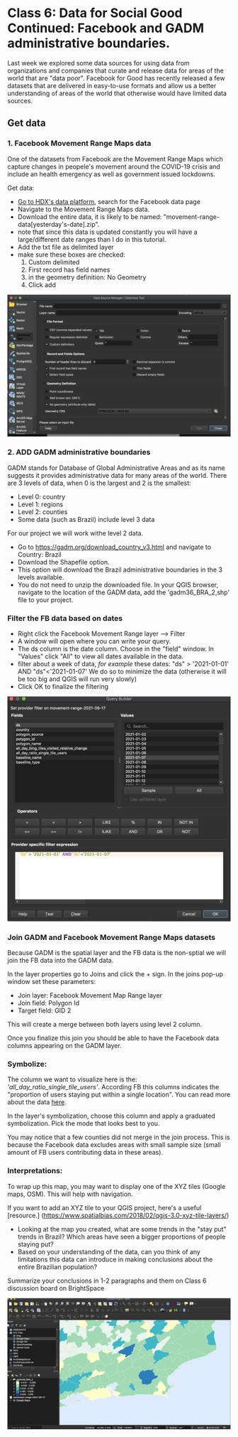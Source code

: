 # Class 6: Data for Social Good Continued: Facebook and GADM administrative boundaries.

Last week we explored some data sources for using data from organizations and companies that curate and release data for areas of the world that are "data poor". Facebook for Good has recently released a few datasets that are delivered in easy-to-use formats and allow us a better understanding of areas of the world that otherwise would have limited data sources. 

## Get data

### 1. Facebook Movement Range Maps data
One of the datasets from Facebook are the Movement Range Maps which capture changes in peopele's movement around the COVID-19 crisis and include an health emergency as well as government issued lockdowns.

Get data: 
* [Go to HDX's data platform](https://data.humdata.org/), search for the Facebook data page
* Navigate to the Movement Range Maps data.
* Download the entire data, it is likely to be named: "movement-range-data[yesterday's-date].zip".
* note that since this data is updated constantly you will have a large/different date ranges than I do in this tutorial.
* Add the txt file as delimited layer
* make sure these boxes are checked:
    1. Custom delimited
    2. First record has field names
    3. in the geometry definition: No Geometry  
    4. Click add


![alt text](https://github.com/avigailvantu/UDM2021/blob/main/Class%206/addData.png)

### 2. ADD GADM administrative boundaries
GADM stands for Database of Global Administrative Areas and as its name suggests it provides administrative data for many areas of the world. There are 3 levels of data, when 0 is the largest and 2 is the smallest:
* Level 0: country
* Level 1: regions
* Level 2: counties
* Some data (such as Brazil) include level 3 data

For our project we will work withe level 2 data.

* Go to https://gadm.org/download_country_v3.html and navigate to Country: Brazil
* Download the Shapefile option.
* This option will download the Brazil administrative boundaries in the 3 levels available.
* You do not need to unzip the downloaded file. In your QGIS browser, navigate to the location of the GADM data, add the 'gadm36_BRA_2,shp' file to your project.

### Filter the FB data based on dates

* Right click the Facebook Movement Range layer  --> Filter
* A window will open where you can write your query.
* The ds column is the date column. Choose in the "field" window. In "Values" click "All" to view all dates available in the data.
* filter about a week of data, *for example* these dates:
"ds" > '2021-01-01'  AND "ds"<'2021-01-07'
We do so to minimize the data (otherwise it will be too big and QGIS will run very slowly)
* Click OK to finalize the filtering


![](https://github.com/avigailvantu/UDM2021/blob/main/Class%206/QueryBuilder.png)


### Join GADM and Facebook Movement Range Maps datasets

Because GADM is the spatial layer and the FB data is the non-sptial we will join the FB data into the GADM data.

In the layer properties go to Joins and click the + sign. In the joins pop-up window set these parameters:
* Join layer: Facebook Movement Map Range layer
* Join field: Polygon Id
* Target field: GID 2

This will create a merge between both layers using level 2 column. 

Once you finalize this join you should be able to have the Facebook data columns appearing on the GADM layer.

### Symbolize:

The column we want to visualize here is the: *'all_day_ratio_single_tile_users'*. According FB this columns indicates the "proportion of users staying put within a single location". You can read more about the data [here](https://s3.us-east-1.amazonaws.com/hdx-production-filestore/resources/435ed157-6f7a-4e8f-a63a-2aa177b9bd05/readme.txt?AWSAccessKeyId=AKIAXYC32WNARK756OUG&Expires=1632071771&Signature=cDM3x5Nk483V8pRox0j0F8k%2BriQ%3D).

In the layer's symbolization, choose this column and apply a graduated symbolization. Pick the mode that looks best to you.

You may notice that a few counties did not merge in the join process. This is because the Facebook data excludes areas with small sample size (small amount of  FB users contributing data in these areas).

### Interpretations:
To wrap up this map, you may want to display one of the XYZ tiles (Google maps, OSM). This will help with navigation.

If you want to add an XYZ tile to your QGIS project, here's a useful [resource.] (https://www.spatialbias.com/2018/02/qgis-3.0-xyz-tile-layers/)

* Looking at the map you created, what are some trends in the "stay put" trends in Brazil? Which areas have seen a bigger proportions of people staying put?
* Based on your understanding of the data, can you think of any limitations this data can introduce in making conclusions about the entire Brazilian population?

Summarize your conclusions in 1-2 paragraphs and them on Class 6 discussion board on BrightSpace 

![](https://github.com/avigailvantu/UDM2021/blob/main/Class%206/mapFB.png)
